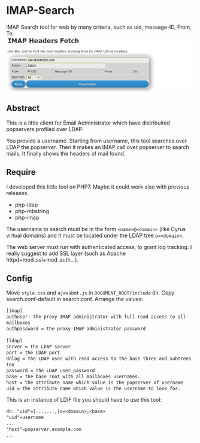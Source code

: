 # IMAP-Search
IMAP Search tool for web by many criteria, such as uid, message-ID, From, To.
![A screenshot](/doc/screenshot.jpg?raw=true "Screenshot")

## Abstract
This is a little client for Email Administrator which have distribuited popservers profiled over LDAP.

You provide a username. Starting from username, this tool searches over LDAP the popserver. Then it makes an IMAP call over popserver to search mails. It finally shows the headers of mail found.

## Require
I developed this little tool on PHP7. Maybe it could work also with previous releases.

- php-ldap
- php-mbstring
- php-imap

The username to search must be in the form `<name>@<domain>` (like Cyrus virtual domains) and it must be located under the LDAP tree `o=<domain>`.

The web server must run with authenticated access, to grant log tracking. I really suggest to add SSL layer (such as Apache httpd+mod_ssl+mod_auth...).

## Config
Move `style.css` and `ajaxsbmt.js` in `DOCUMENT_ROOT/include` dir.
Copy search.conf-default in search.conf.
Arrange the values:
```
[imap]
authuser: the proxy IMAP administrator with full read access to all mailboxes
authpassword = the proxy IMAP administrator password

[ldap]
server = the LDAP server
port = the LDAP port
dnlog = the LDAP user with read access to the base three and subtrees too
password = the LDAP user password
base = the base root with all mailboxes usernames.
host = the attribute name which value is the popserver of username
uid = the attribute name which value is the username to look for.
```

This is an instance of LDIF file you should have to use this tool:
```
dn: "uid"=[...,...,]o=<domain>,<base>
"uid"=username
...
"host"=popserver.example.com
...
```
